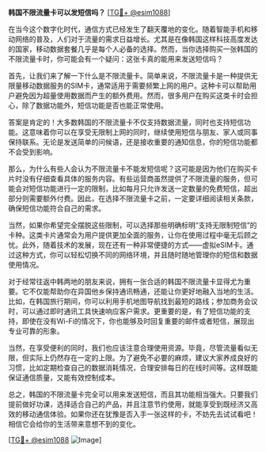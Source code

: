 **韩国不限流量卡可以发短信吗？** [[TG💪+ @esim1088](https://t.me/s/esim1088)]

在当今这个数字化时代，通信方式已经发生了翻天覆地的变化。随着智能手机和移动网络的普及，人们对于流量的需求日益增长。尤其是在像韩国这样科技高度发达的国家，移动数据套餐几乎是每个人必备的选择。然而，当你选择购买一张韩国的不限流量卡时，你可能会有一个疑问：这张卡真的能用来发送短信吗？

首先，让我们来了解一下什么是不限流量卡。简单来说，不限流量卡是一种提供无限量移动数据服务的SIM卡，通常适用于需要频繁上网的用户。这种卡可以帮助用户避免因为超量使用数据而产生的额外费用。然而，很多用户在购买这类卡时会担心，除了数据功能外，短信功能是否也能正常使用。

答案是肯定的！大多数韩国的不限流量卡不仅支持数据流量，同时也支持短信功能。这意味着你可以在享受无限制上网的同时，继续使用短信与朋友、家人或同事保持联系。无论是发送简单的问候语，还是接收重要的通知信息，你的短信功能都不会受到影响。

那么，为什么有些人会认为不限流量卡不能发短信呢？这可能是因为他们在购买卡片时没有仔细查看具体的服务内容。有些运营商虽然提供了不限流量的服务，但可能会对短信功能进行一定的限制，比如每月只允许发送一定数量的免费短信，超出部分则需要额外付费。因此，在选择不限流量卡之前，一定要详细阅读相关条款，确保短信功能符合自己的需求。

当然，如果你希望完全摆脱这些限制，可以选择那些明确标明“支持无限制短信”的卡种。这类卡片通常会为用户提供更加全面的服务，让你在使用过程中毫无后顾之忧。此外，随着技术的发展，现在还有一种非常便捷的方式——虚拟eSIM卡。通过这种方式，你可以轻松切换不同的网络环境，并且随时随地管理你的短信和数据使用情况。

对于经常往返中韩两地的朋友来说，拥有一张合适的韩国不限流量卡显得尤为重要。它不仅能帮助你在异国他乡保持通讯畅通，还能让你更好地融入当地的生活。比如，在韩国旅行期间，你可以利用手机地图导航找到最短的路线；参加商务会议时，可以通过即时通讯工具快速响应客户需求。更重要的是，有了短信功能的支持，即使在没有Wi-Fi的情况下，你也能够及时回复重要的邮件或者短信，展现出专业可靠的形象。

当然，在享受便利的同时，我们也应该注意合理使用资源。毕竟，尽管流量看似无限，但实际上仍然存在一定的上限。为了避免不必要的麻烦，建议大家养成良好的习惯，比如定期检查自己的数据消耗情况，合理安排每日的在线时间等。这样既能保证通信质量，又能有效控制成本。

总之，韩国的不限流量卡完全可以用来发送短信，而且其功能相当强大。只要我们提前做好功课，选择适合自己的产品，并且注意节约使用，就能享受到既经济又高效的移动通信体验。如果你还在犹豫是否入手一张这样的卡，不妨先去试试看吧！相信它会给你的生活带来意想不到的变化。

[[TG💪+ @esim1088](https://t.me/s/esim1088) ![Image](https://i.postimg.cc/4NQfJmqS/Snipaste-2025-05-13-00-14-12.png)]